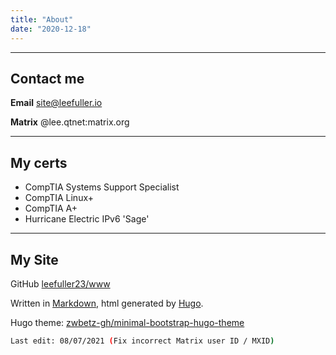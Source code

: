 ```yaml
---
title: "About"
date: "2020-12-18"
---
```


---
## Contact me

**Email** [site@leefuller.io](mailto:site@leefuller.io)

**Matrix** @lee.qtnet:matrix.org

---
## My certs

- CompTIA Systems Support Specialist
- CompTIA Linux+
- CompTIA A+
- Hurricane Electric IPv6 'Sage'

---

## My Site

GitHub [leefuller23/www](https://github.com/leefuller23/www)

Written in [Markdown](https://www.markdownguide.org/), html generated by [Hugo](https://github.com/gohugoio/hugo).

Hugo theme: [zwbetz-gh/minimal-bootstrap-hugo-theme](https://github.com/zwbetz-gh/minimal-bootstrap-hugo-theme)

```bash
Last edit: 08/07/2021 (Fix incorrect Matrix user ID / MXID)
```
